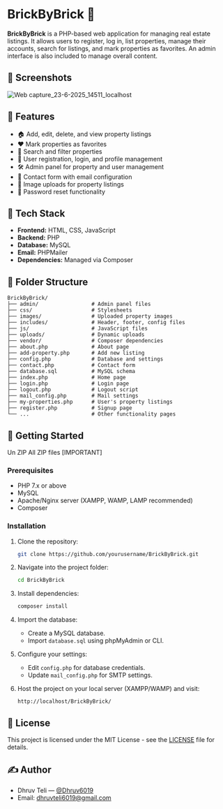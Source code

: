 # BrickByBrick 🧱

**BrickByBrick** is a PHP-based web application for managing real estate listings. It allows users to register, log in, list properties, manage their accounts, search for listings, and mark properties as favorites. An admin interface is also included to manage overall content.

## 📸 Screenshots

![Web capture_23-6-2025_14511_localhost](https://github.com/user-attachments/assets/673e2bc0-1764-4610-aa3d-06c806525394)


## 🌟 Features

- 🏠 Add, edit, delete, and view property listings
- ❤️ Mark properties as favorites
- 🔎 Search and filter properties
- 👤 User registration, login, and profile management
- 🛠 Admin panel for property and user management
- 📧 Contact form with email configuration
- 📂 Image uploads for property listings
- 🔐 Password reset functionality

## 🧱 Tech Stack

- **Frontend:** HTML, CSS, JavaScript
- **Backend:** PHP
- **Database:** MySQL
- **Email:** PHPMailer
- **Dependencies:** Managed via Composer

## 📁 Folder Structure

```
BrickByBrick/
├── admin/                 # Admin panel files
├── css/                   # Stylesheets
├── images/                # Uploaded property images
├── includes/              # Header, footer, config files
├── js/                    # JavaScript files
├── uploads/               # Dynamic uploads
├── vendor/                # Composer dependencies
├── about.php              # About page
├── add-property.php       # Add new listing
├── config.php             # Database and settings
├── contact.php            # Contact form
├── database.sql           # MySQL schema
├── index.php              # Home page
├── login.php              # Login page
├── logout.php             # Logout script
├── mail_config.php        # Mail settings
├── my-properties.php      # User's property listings
├── register.php           # Signup page
└── ...                    # Other functionality pages
```

## 🚀 Getting Started

Un ZIP All ZIP files [IMPORTANT]

### Prerequisites

- PHP 7.x or above
- MySQL
- Apache/Nginx server (XAMPP, WAMP, LAMP recommended)
- Composer

### Installation

1. Clone the repository:
   ```bash
   git clone https://github.com/yourusername/BrickByBrick.git
   ```

2. Navigate into the project folder:
   ```bash
   cd BrickByBrick
   ```

3. Install dependencies:
   ```bash
   composer install
   ```

4. Import the database:
   - Create a MySQL database.
   - Import `database.sql` using phpMyAdmin or CLI.

5. Configure your settings:
   - Edit `config.php` for database credentials.
   - Update `mail_config.php` for SMTP settings.

6. Host the project on your local server (XAMPP/WAMP) and visit:
   ```
   http://localhost/BrickByBrick/
   ```

## 📜 License

This project is licensed under the MIT License - see the [LICENSE](LICENSE) file for details.

## ✍️ Author

- Dhruv Teli — [@Dhruv6019](https://github.com/Dhruv6019)
- Email: dhruvteli6019@gmail.com
